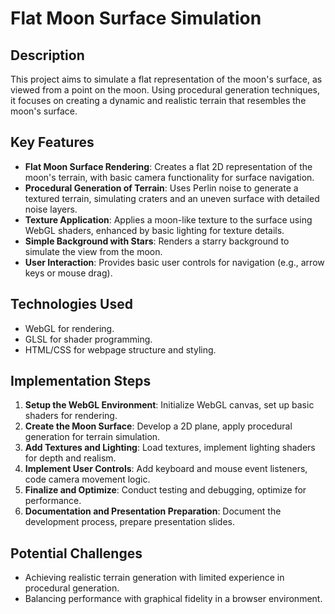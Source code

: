 # Flat Moon Surface Simulation

## Description
This project aims to simulate a flat representation of the moon's surface, as viewed from a point on the moon. Using procedural generation techniques, it focuses on creating a dynamic and realistic terrain that resembles the moon's surface.

## Key Features
- **Flat Moon Surface Rendering**: Creates a flat 2D representation of the moon's terrain, with basic camera functionality for surface navigation.
- **Procedural Generation of Terrain**: Uses Perlin noise to generate a textured terrain, simulating craters and an uneven surface with detailed noise layers.
- **Texture Application**: Applies a moon-like texture to the surface using WebGL shaders, enhanced by basic lighting for texture details.
- **Simple Background with Stars**: Renders a starry background to simulate the view from the moon.
- **User Interaction**: Provides basic user controls for navigation (e.g., arrow keys or mouse drag).

## Technologies Used
- WebGL for rendering.
- GLSL for shader programming.
- HTML/CSS for webpage structure and styling.

## Implementation Steps
1. **Setup the WebGL Environment**: Initialize WebGL canvas, set up basic shaders for rendering.
2. **Create the Moon Surface**: Develop a 2D plane, apply procedural generation for terrain simulation.
3. **Add Textures and Lighting**: Load textures, implement lighting shaders for depth and realism.
4. **Implement User Controls**: Add keyboard and mouse event listeners, code camera movement logic.
5. **Finalize and Optimize**: Conduct testing and debugging, optimize for performance.
6. **Documentation and Presentation Preparation**: Document the development process, prepare presentation slides.

## Potential Challenges
- Achieving realistic terrain generation with limited experience in procedural generation.
- Balancing performance with graphical fidelity in a browser environment.


